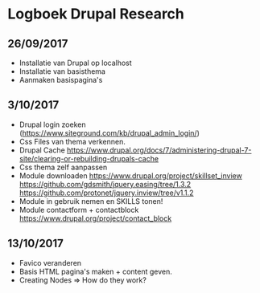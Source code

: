 # Logboek Drupal Research
## 26/09/2017
 - Installatie van Drupal op localhost
 - Installatie van basisthema
 - Aanmaken basispagina's

## 3/10/2017
 - Drupal login zoeken (https://www.siteground.com/kb/drupal_admin_login/)
 - Css Files van thema verkennen.
 - Drupal Cache https://www.drupal.org/docs/7/administering-drupal-7-site/clearing-or-rebuilding-drupals-cache
 - Css thema zelf aanpassen
 - Module downloaden https://www.drupal.org/project/skillset_inview
    https://github.com/gdsmith/jquery.easing/tree/1.3.2
    https://github.com/protonet/jquery.inview/tree/v1.1.2
 - Module in gebruik nemen en SKILLS tonen!
 - Module contactform + contactblock
    https://www.drupal.org/project/contact_block
## 13/10/2017
 - Favico veranderen
 - Basis HTML pagina's maken + content geven.
 - Creating Nodes => How  do they work?
    
